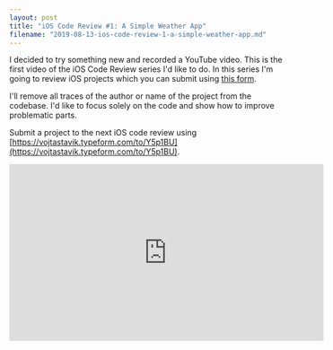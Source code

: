 ```yaml
---
layout: post
title: "iOS Code Review #1: A Simple Weather App"
filename: "2019-08-13-ios-code-review-1-a-simple-weather-app.md"
---
```


I decided to try something new and recorded a YouTube video. This is the first video of the iOS Code Review series I'd like to do. In this series I'm going to review iOS projects which you can submit using [this form](https://vojtastavik.typeform.com/to/Y5p1BU).

I'll remove all traces of the author or name of the project from the codebase. I'd like to focus solely on the code and show how to improve problematic parts.

Submit a project to the next iOS code review using [https://vojtastavik.typeform.com/to/Y5p1BU](https://vojtastavik.typeform.com/to/Y5p1BU).

<iframe width="560" height="315" src="https://www.youtube.com/embed/vYbhmXfZHyY" frameborder="0" allow="accelerometer; autoplay; encrypted-media; gyroscope; picture-in-picture" allowfullscreen></iframe>
